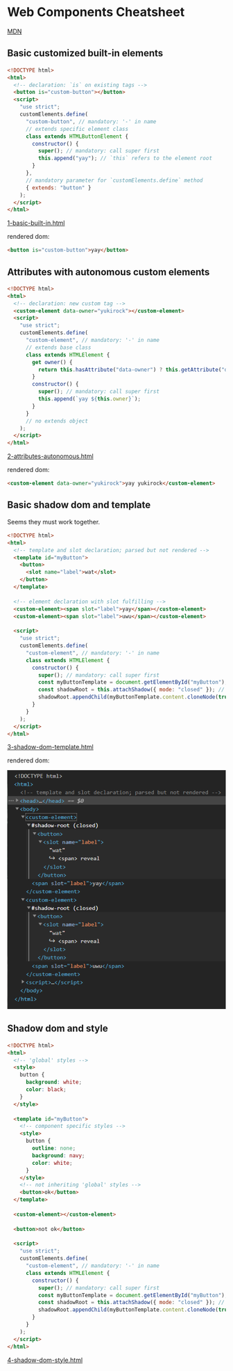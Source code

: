 # Web Components Cheatsheet

[MDN](https://developer.mozilla.org/en-US/docs/Web/Web_Components)

## Basic customized built-in elements

```html
<!DOCTYPE html>
<html>
  <!-- declaration: `is` on existing tags -->
  <button is="custom-button"></button>
  <script>
    "use strict";
    customElements.define(
      "custom-button", // mandatory: '-' in name
      // extends specific element class
      class extends HTMLButtonElement {
        constructor() {
          super(); // mandatory: call super first
          this.append("yay"); // `this` refers to the element root
        }
      },
      // mandatory parameter for `customElements.define` method
      { extends: "button" }
    );
  </script>
</html>
```
[1-basic-built-in.html](1-basic-built-in.html)

rendered dom:

```html
<button is="custom-button">yay</button>
```

## Attributes with autonomous custom elements

```html
<!DOCTYPE html>
<html>
  <!-- declaration: new custom tag -->
  <custom-element data-owner="yukirock"></custom-element>
  <script>
    "use strict";
    customElements.define(
      "custom-element", // mandatory: '-' in name
      // extends base class
      class extends HTMLElement {
        get owner() {
          return this.hasAttribute("data-owner") ? this.getAttribute("data-owner") : "nobody";
        }
        constructor() {
          super(); // mandatory: call super first
          this.append(`yay ${this.owner}`);
        }
      }
      // no extends object
    );
  </script>
</html>
```
[2-attributes-autonomous.html](2-attributes-autonomous.html)

rendered dom:

```html
<custom-element data-owner="yukirock">yay yukirock</custom-element>
```

## Basic shadow dom and template

Seems they must work together.

```html
<!DOCTYPE html>
<html>
  <!-- template and slot declaration; parsed but not rendered -->
  <template id="myButton">
    <button>
      <slot name="label">wat</slot>
    </button>
  </template>

  <!-- element declaration with slot fulfilling -->
  <custom-element><span slot="label">yay</span></custom-element>
  <custom-element><span slot="label">uwu</span></custom-element>

  <script>
    "use strict";
    customElements.define(
      "custom-element", // mandatory: '-' in name
      class extends HTMLElement {
        constructor() {
          super(); // mandatory: call super first
          const myButtonTemplate = document.getElementById("myButton");
          const shadowRoot = this.attachShadow({ mode: "closed" }); // creates shadow root
          shadowRoot.appendChild(myButtonTemplate.content.cloneNode(true)); // 'initialize' and inject template
        }
      }
    );
  </script>
</html>
```
[3-shadow-dom-template.html](3-shadow-dom-template.html)

rendered dom:

![](shadowroot-template.png)

## Shadow dom and style

```html
<!DOCTYPE html>
<html>
  <!-- 'global' styles -->
  <style>
    button {
      background: white;
      color: black;
    }
  </style>

  <template id="myButton">
    <!-- component specific styles -->
    <style>
      button {
        outline: none;
        background: navy;
        color: white;
      }
    </style>
    <!-- not inheriting 'global' styles -->
    <button>ok</button>
  </template>

  <custom-element></custom-element>

  <button>not ok</button>

  <script>
    "use strict";
    customElements.define(
      "custom-element", // mandatory: '-' in name
      class extends HTMLElement {
        constructor() {
          super(); // mandatory: call super first
          const myButtonTemplate = document.getElementById("myButton");
          const shadowRoot = this.attachShadow({ mode: "closed" }); // creates shadow root
          shadowRoot.appendChild(myButtonTemplate.content.cloneNode(true)); // 'initialize' and inject template
        }
      }
    );
  </script>
</html>
```
[4-shadow-dom-style.html](4-shadow-dom-style.html)
